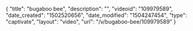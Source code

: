 {
    "title": "bugaboo bee",
    "description": "",
    "videoid": "109979589",
    "date_created": "1502520656",
    "date_modified": "1504247454",
    "type": "captivate",
    "layout": "video",
    "url": "\/v\/bugaboo-bee\/109979589"
}